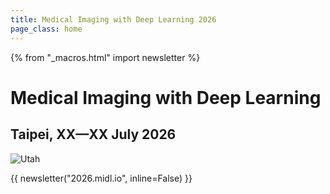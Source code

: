 ```yaml
---
title: Medical Imaging with Deep Learning 2026
page_class: home
---
```

{% from "_macros.html" import newsletter %}

# Medical Imaging with Deep Learning
## Taipei, XX—XX July 2026

<p class="primary-photo centered">
    <img alt="Utah" src="/images/Taipei1_small.jpg">
</p>

{{ newsletter("2026.midl.io", inline=False) }}
